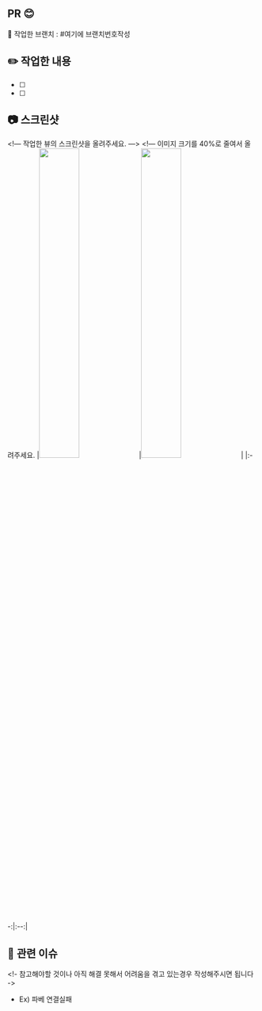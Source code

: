 ##  PR 😊

🥚 작업한 브랜치 : #여기에 브랜치번호작성

## ✏️ 작업한 내용
- [ ]
- [ ]


## 📷 스크린샷
<!— 작업한 뷰의 스크린샷을 올려주세요. —>
<!— 이미지 크기를 40%로 줄여서 올려주세요.
|<img src = "url" width = 40%>|<img src = "url2" width = 40%>|
|:--:|:--:|
## 📮 관련 이슈
<!- 참고해야할 것이나 아직 해결 못해서 어려움을 겪고 있는경우 작성해주시면 됩니다 ->
- Ex) 파베 연결실패
